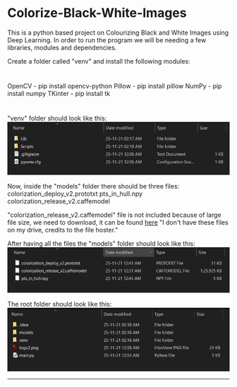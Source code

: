 # Colorize-Black-White-Images
This is a python based project on Colourizing Black and White Images using Deep Learning. 
In order to run the program we will be needing a few libraries, modules and dependencies.

Create a folder called "venv" and install the following modules:

#
OpenCV - pip install opencv-python
Pillow - pip install pillow
NumPy - pip install numpy
TKinter - pip install tk
#

"venv" folder should look like this:
![venv folder](ref_images/image2.png "Venv Folder Contents")

Now, inside the "models" folder there should be three files:
colorization_deploy_v2.prototxt
pts_in_hull.npy
colorization_release_v2.caffemodel

"colorization_release_v2.caffemodel" file is not included because of large file size, we need to download, it can be found [here](https://drive.google.com/drive/folders/1FaDajjtAsntF_Sw5gqF0WyakviA5l8-a) 
"I don't have these files on my drive, credits to the file hoster."

After having all the files the "models" folder should look like this:
![models folder](ref_images/image1.png "3 Models Files")

 The root folder should look like this:
![root folder](ref_images/image3.png "Root Folder with all Files")

***********************************************************************
